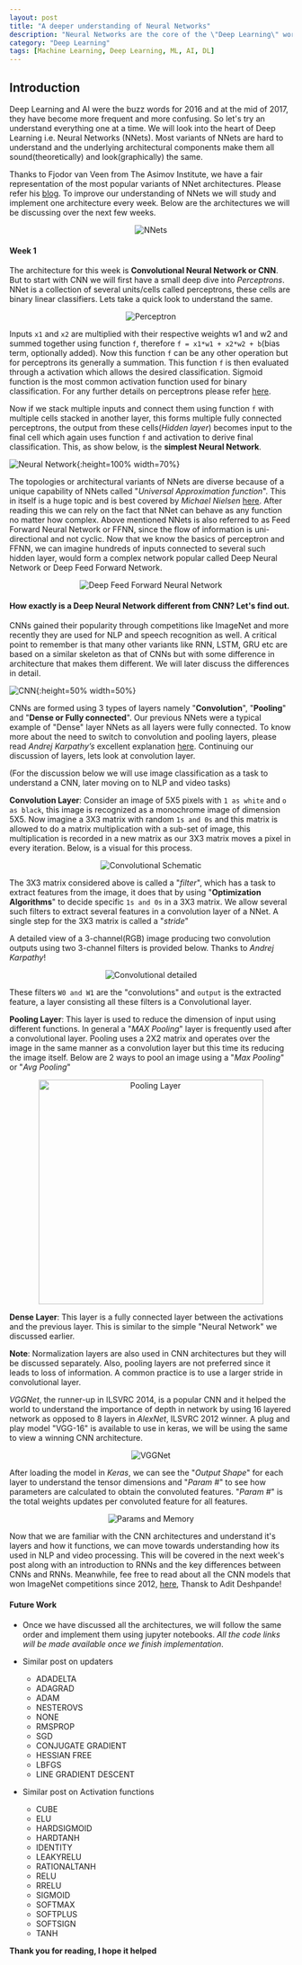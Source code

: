 ```yaml
---
layout: post
title: "A deeper understanding of Neural Networks"
description: "Neural Networks are the core of the \"Deep Learning\" world and beyond. Let's understand them one at a time. "
category: "Deep Learning"
tags: [Machine Learning, Deep Learning, ML, AI, DL]
---
```

## Introduction
Deep Learning and AI were the buzz words for 2016 and at the mid of 2017, they have become more frequent and more confusing. So let's try an understand everything one at a time. We will look into the heart of Deep Learning i.e. Neural Networks (NNets). Most variants of NNets are hard to understand and the underlying architectural components make them all sound(theoretically) and look(graphically) the same.

Thanks to Fjodor van Veen from The Asimov Institute, we have a fair representation of the most popular variants of NNet architectures. Please refer his [blog][1]. To improve our understanding of NNets we will study and implement one architecture every week. Below are the architectures we will be discussing over the next few weeks.

<center>
<img src="/assets/images/neuralnetworks.png" alt="NNets">
</center>

#### Week 1
The architecture for this week is **Convolutional Neural Network or CNN**. But to start with CNN we will first have a small deep dive into _Perceptrons_. NNet is a collection of several units/cells called perceptrons, these cells are binary linear classifiers. Lets take a quick look to understand the same.

<center>
<img src="/assets/images/perceptron.png" alt="Perceptron">
</center>

Inputs `x1` and `x2` are multiplied with their respective weights w1 and w2 and summed together using function `f`, therefore `f = x1*w1 + x2*w2 + b`(bias term, optionally added). Now this function `f` can be any other operation but for perceptrons its generally a summation. This function `f` is then evaluated through a activation which allows the desired classification. Sigmoid function is the most common activation function used for binary classification. For any further details on perceptrons please refer [here][2].

Now if we stack multiple inputs and connect them using function `f` with multiple cells stacked in another layer, this forms multiple fully connected perceptrons, the output from these cells(_Hidden layer_) becomes input to the final cell which again uses function `f` and activation to derive final classification. This, as show below, is the **simplest Neural Network**.

![Neural Network](/assets/images/neural_net.jpeg){:height=100% width=70%}

The topologies or architectural variants of NNets are diverse because of a unique capability of NNets called "_Universal Approximation function_". This in itself is a huge topic and is best covered by _Michael Nielsen_ [here][3]. After reading this we can rely on the fact that NNet can behave as any function no matter how complex. Above mentioned NNets is also referred to as Feed Forward Neural Network or FFNN, since the flow of information is uni-directional and not cyclic. Now that we know the basics of perceptron and FFNN, we can imagine hundreds of inputs connected to several such hidden layer, would form a complex network popular called Deep Neural Network or Deep Feed Forward Network.

<center>
<img src="/assets/images/dff.jpg" alt="Deep Feed Forward Neural Network">
</center>

#### How exactly is a Deep Neural Network different from CNN? Let's find out.

CNNs gained their popularity through competitions like ImageNet and more recently they are used for NLP and speech recognition as well. A critical point to remember is that many other variants like RNN, LSTM, GRU etc are based on a similar skeleton as that of CNNs but with some difference in architecture that makes them different. We will later discuss the differences in detail.

![CNN](/assets/images/cnn.png){:height=50% width=50%}

CNNs are formed using 3 types of layers namely "**Convolution**", "**Pooling**" and "**Dense or Fully connected**". Our previous NNets were a typical example of "Dense" layer NNets as all layers were fully connected. To know more about the need to switch to convolution and pooling layers, please read _Andrej Karpathy’s_ excellent explanation [here][4]. Continuing our discussion of layers, lets look at convolution layer.

(For the discussion below we will use image classification as a task to understand a CNN, later moving on to NLP and video tasks)

**Convolution Layer**: Consider an image of 5X5 pixels with `1 as white` and `o as black`, this image is recognized as a monochrome image of dimension 5X5. Now imagine a 3X3 matrix with random `1s and 0s` and this matrix is allowed to do a matrix multiplication with a sub-set of image, this multiplication is recorded in a new matrix as our 3X3 matrix moves a pixel in every iteration. Below, is a visual for this process.

<center>
<img src="/assets/images/Convolution_schematic.gif" alt="Convolutional Schematic">
</center>

The 3X3 matrix considered above is called a "_filter_", which has a task to extract features from the image, it does that by using "**Optimization Algorithms**" to decide specific `1s and 0s` in a 3X3 matrix. We allow several such filters to extract several features in a convolution layer of a NNet. A single step for the 3X3 matrix is called a "_stride_"

A detailed view of a 3-channel(RGB) image producing two convolution outputs using two 3-channel filters is provided below. Thanks to _Andrej Karpathy_!  


<center>
<img src="/assets/images/conv.png" alt="Convolutional detailed">
</center>


These filters `W0 and W1` are the "convolutions" and `output` is the extracted feature, a layer consisting all these filters is a Convolutional layer.

**Pooling Layer**: This layer is used to reduce the dimension of input using different functions. In general a "_MAX Pooling_" layer is frequently used after a convolutional layer. Pooling uses a 2X2 matrix and operates over the image in the same manner as a convolution layer but this time its reducing the image itself. Below are 2 ways to pool an image using a "_Max Pooling_" or "_Avg Pooling_"


<center>
<img src="/assets/images/pooling.JPG" alt="Pooling Layer" height ="400" width ="400">
</center>


**Dense Layer**: This layer is a fully connected layer between the activations and the previous layer. This is similar to the simple "Neural Network" we discussed earlier.

**Note**: Normalization layers are also used in CNN architectures but they will be discussed separately. Also, pooling layers are not preferred since it leads to loss of information. A common practice is to use a larger stride in convolutional layer.

_VGGNet_, the runner-up in ILSVRC 2014, is a popular CNN and it helped the world to understand the importance of depth in network by using 16 layered network as opposed to 8 layers in _AlexNet_, ILSVRC 2012 winner. A plug and play model "VGG-16" is available to use in keras, we will be using the same to view a winning CNN architecture.


<center>
<img src="/assets/images/vggnet.jpg" alt="VGGNet">
</center>

After loading the model in _Keras_, we can see the "_Output Shape_" for each layer to understand the tensor dimensions and "_Param #_" to see how parameters are calculated to obtain the convoluted features. "_Param #_" is the total weights updates per convoluted feature for all features.


<center>
<img src="/assets/images/memory.png" alt="Params and Memory">
</center>

Now that we are familiar with the CNN architectures and understand it's layers and how it functions, we can move towards understanding how its used in NLP and video processing. This will be covered in the next week's post along with an introduction to RNNs and the key differences between CNNs and RNNs. Meanwhile, fee free to read about all the CNN models that won ImageNet competitions since 2012, [here][5], Thansk to Adit Deshpande!

#### Future Work

* Once we have discussed all the architectures, we will follow the same order and implement them using jupyter notebooks. _All the code links will be made available once we finish implementation_.

* Similar post on updaters
  -  ADADELTA
  -  ADAGRAD
  -  ADAM
  -  NESTEROVS
  -  NONE
  -  RMSPROP
  -  SGD
  -  CONJUGATE GRADIENT
  -  HESSIAN FREE
  -  LBFGS
  -  LINE GRADIENT DESCENT

* Similar post on Activation functions
  -  CUBE
  -  ELU
  -  HARDSIGMOID
  -  HARDTANH
  -  IDENTITY
  -  LEAKYRELU
  -  RATIONALTANH
  -  RELU
  -  RRELU
  -  SIGMOID
  -  SOFTMAX
  -  SOFTPLUS
  -  SOFTSIGN
  -  TANH

**Thank you for reading, I hope it helped**

[1]:http://www.asimovinstitute.org/neural-network-zoo/
[2]:https://appliedgo.net/perceptron/
[3]:http://neuralnetworksanddeeplearning.com/chap4.html
[4]:https://cs231n.github.io/convolutional-networks/
[5]:https://adeshpande3.github.io/The-9-Deep-Learning-Papers-You-Need-To-Know-About.html
